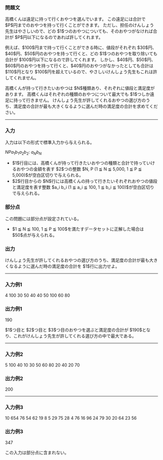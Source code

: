 
<div>

<div>

<div>

<section>

### **問題文**

<p>
高橋くんは遠足に持って行くおやつを選んでいます。
この遠足には合計で $P$円までのおやつを持って行くことができます。
ただし、担任のけんしょう先生はやさしいので、どの $1$つのおやつについても、そのおやつがなければ合計が $P$円以下になるのであれば許してくれます。
</p>

<p>
例えば、$100$円まで持って行くことができる時に、値段がそれぞれ $30$円、$40$円、$50$円のおやつを持って行くと、どの $1$つのおやつを取り除いても合計が $100$円以下になるので許してくれます。
しかし、$40$円、$50$円、$60$円のおやつを持って行くと、$40$円のおやつがなかったとしても合計は $110$円となり $100$円を超えているので、やさしいけんしょう先生もこれは許してくれません。
</p>

<p>
高橋くんが持って行きたいおやつは $N$種類あり、それぞれに値段と満足度があります。
高橋くんはそれぞれの種類のおやつについて最大でも $1$つしか遠足に持って行きません。
けんしょう先生が許してくれるおやつの選び方のうち、満足度の合計が最も大きくなるように選んだ時の満足度の合計を求めてください。
</p>

</section>

</div>

---

<div>

<div>

<section>

### **入力**

<p>
入力は以下の形式で標準入力から与えられる。
</p>

<div>

$N$$P$$a_1$$b_1$$a_2$$b_2$:
$a_N$$b_N$
</div>

<ul>

<li>
$1$行目には、高橋くんが持って行きたいおやつの種類と合計で持っていけるおやつの金額を表す $2$つの整数 $N, P (1 ≦ N ≦ 5,000, 1 ≦ P ≦ 5,000)$が空白区切りで与えられる。
</li>

<li>
$2$行目からの $N$行には高橋くんの持って行きたいそれぞれおやつの値段と満足度を表す整数 $a_i b_i (1 ≦ a_i ≦ 100, 1 ≦ b_i ≦ 100)$が空白区切りで与えられる。
</li>

</ul>

</section>

</div>

<div>

<section>

### **部分点**

<p>
この問題には部分点が設定されている。
</p>

<ul>

<li>
$1 ≦ N ≦ 100, 1 ≦ P ≦ 100$を満たすデータセットに正解した場合は $50$点が与えられる。
</li>

</ul>

</section>

</div>

<div>

<section>

### **出力**

<p>
けんしょう先生が許してくれるおやつの選び方のうち、満足度の合計が最も大きくなるように選んだ時の満足度の合計を $1$行に出力せよ。
</p>

</section>

</div>

</div>

---

<div>

<section>

### **入力例1**

<div>

4 100
30 50
40 40
50 100
60 80

</div>

</section>

</div>

<div>

<section>

### **出力例1**

<div>

190

</div>

<p>
$1$つ目と $2$つ目と $3$つ目のおやつを選ぶと満足度の合計が $190$となり、これがけんしょう先生が許してくれる選び方の中で最大である。
</p>

</section>

</div>

---

<div>

<section>

### **入力例2**

<div>

5 100
40 10
30 50
60 80
20 40
20 70

</div>

</section>

</div>

<div>

<section>

### **出力例2**

<div>

200

</div>

</section>

</div>

---

<div>

<section>

### **入力例3**

<div>

10 654
76 54
62 19
8 5
29 75
28 4
76 16
96 24
79 30
20 64
23 56

</div>

</section>

</div>

<div>

<section>

### **出力例3**

<div>

347

</div>

<p>
この入力は部分点に含まれない。
</p>

</section>

</div>

</div>

</div>
